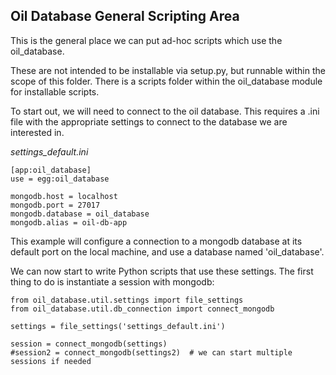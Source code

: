 ## Oil Database General Scripting Area

This is the general place we can put ad-hoc scripts which use the oil_database.

These are not intended to be installable via setup.py, but runnable within
the scope of this folder.  There is a scripts folder within the oil_database
module for installable scripts.

To start out, we will need to connect to the oil database.  This requires a
.ini file with the appropriate settings to connect to the database we are
interested in.

*settings_default.ini*

    [app:oil_database]
    use = egg:oil_database
    
    mongodb.host = localhost
    mongodb.port = 27017
    mongodb.database = oil_database
    mongodb.alias = oil-db-app

This example will configure a connection to a mongodb database at its default
port on the local machine, and use a database named 'oil_database'.

We can now start to write Python scripts that use these settings.  The first
thing to do is instantiate a session with mongodb:

    from oil_database.util.settings import file_settings
    from oil_database.util.db_connection import connect_mongodb
    
    settings = file_settings('settings_default.ini')
    
    session = connect_mongodb(settings)
    #session2 = connect_mongodb(settings2)  # we can start multiple sessions if needed

